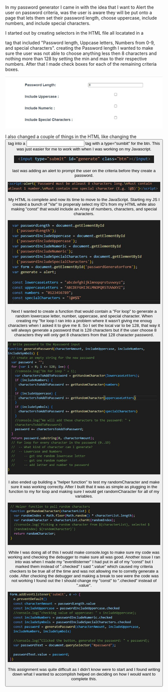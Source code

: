 In my password generator I came in with the idea that I want to Alert the user on password criteria, was the user is aware they will be put onto a page that lets them set their password length, choose uppercase, include numbers, and include special characters.

I started out by creating selectors in the HTML file all locatated in a <Form> tag that included "Password length, Uppcase letters, Numbers from 0-9, and special characters". 
creating the Password length I wanted to make sure the user was not able to choose anything less then 8 characters and nothing more than 128 by setting the min and max to their respective numbers.
After that I made check boxes for each of the remaining criteria boxes.

<img src=https://github.com/Ryebread5555/module-3-dec-12-2022/blob/acbdf21f3661bbddcafb752456967c49db91135b/Develop/assets/Criteria%20Selectors.jpg>
  
I also changed a couple of things in the HTML like changing the <button> tag into a <input> tag with a type="sumbit" for the btn. This was just easier for me to work with when I was working on my Javascript.
  
<img src=https://github.com/Ryebread5555/module-3-dec-12-2022/blob/291c275ef6cfca20b1b88fccd8ae9aaf9d4e4d1a/Develop/assets/input%20tag.jpg>

last was adding an alert to prompt the user on the criteria before they create a password. 
  
<img src=https://github.com/Ryebread5555/module-3-dec-12-2022/blob/291c275ef6cfca20b1b88fccd8ae9aaf9d4e4d1a/Develop/assets/Alert.jpg>

My HTML is complete and now its time to move to the JavaScript.
Starting my JS I created a bunch of "Var" to properaly select my ID's from my HTML while also making "const" that would include an Array of numbers, characters, and special characters.

<img src=https://github.com/Ryebread5555/module-3-dec-12-2022/blob/291c275ef6cfca20b1b88fccd8ae9aaf9d4e4d1a/Develop/assets/all%20variables%20created.jpg>

Next I wanted to create a function that would contain a "For loop" to generate a random lowercase letter, number, uppercase, and special character. When creating my "for loop I ran into a problem where it wasn't giving me enoug characters when I asked it to give me 8. So I set the local var to be 128, that way it will always generate a password that is 128 characters but if the user choose 8 characters they will only get 8 characters from that 128 character password. 

<img src=https://github.com/Ryebread5555/module-3-dec-12-2022/blob/291c275ef6cfca20b1b88fccd8ae9aaf9d4e4d1a/Develop/assets/For%20loop%20to%20generate%20password.jpg>
  
I also ended up building a "helper function" to test my randomCharacter and make sure it was working correctly. After I built that it was as simple as plugging in the function to my for loop and making sure I would get randomCharacter for all of my variables.

<img src=https://github.com/Ryebread5555/module-3-dec-12-2022/blob/291c275ef6cfca20b1b88fccd8ae9aaf9d4e4d1a/Develop/assets/Helper%20function.jpg>

While I was doing all of this I would make console.logs to make sure my code was working and checking the debugger to make sure all was good.
Another issue I ran into was when I made my "eventlisterner" I had put in all of my "const" but I marked them instead of ".checked" I said ".value" which caused my criteria checkers to be true all of the time and was not allowing me to corretly generate a code. After checking the debugger and making a break to see were the code was not working I found out the I should change my "const" to ".checked" instead of ".value".

<img src=https://github.com/Ryebread5555/module-3-dec-12-2022/blob/291c275ef6cfca20b1b88fccd8ae9aaf9d4e4d1a/Develop/assets/eventlistener.jpg>

This assignment was quite difficult as I didn't know were to start and I found writing down what I wanted to accomplish helped on deciding on how I would want to complete this.

